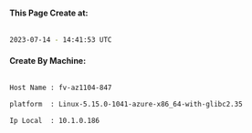 
   
#### This Page Create at:

```bash

2023-07-14 - 14:41:53 UTC

```

#### Create By Machine:

```bash

Host Name : fv-az1104-847

platform  : Linux-5.15.0-1041-azure-x86_64-with-glibc2.35

Ip Local  : 10.1.0.186

```

